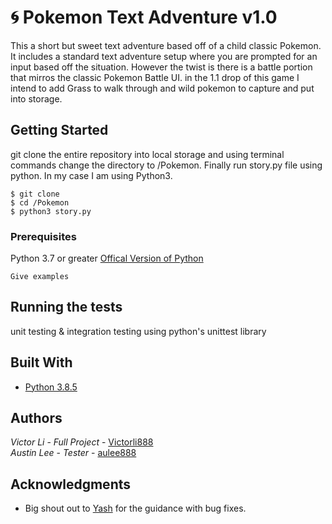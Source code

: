 

# **:cyclone:  Pokemon Text Adventure v1.0**
This a short but sweet text adventure based off of a child classic Pokemon. It includes a standard text adventure setup
where you are prompted for an input based off the situation. However the twist is there is a battle portion that mirros
the classic Pokemon Battle UI. in the 1.1 drop of this game I intend to add Grass to walk through and wild pokemon
to capture and put into storage.

## **Getting Started**
git clone the entire repository into local storage and using terminal commands change the directory to /Pokemon.
Finally run story.py file using python. In my case I am using Python3.

```aidl
$ git clone 
$ cd /Pokemon
$ python3 story.py
```

### Prerequisites

Python 3.7 or greater [Offical Version of Python](https://www.python.org/downloads/)


```
Give examples
```


## Running the tests

unit testing & integration testing using python's unittest library

## Built With

* [Python 3.8.5](https://www.python.org/downloads/) 


## Authors

*Victor Li* - *Full Project* - [Victorli888](https://github.com/Victorli888)
<br/>*Austin Lee* - *Tester* - [aulee888](https://github.com/aulee888)


## Acknowledgments

* Big shout out to [Yash](https://github.com/ykhade) for the guidance with bug fixes.